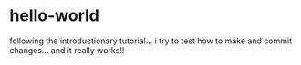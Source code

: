 # hello-world
following the introductionary tutorial...
i try to test how to make and commit changes...
and it really works!!
